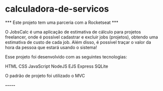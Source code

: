 # calculadora-de-servicos

*** Este projeto tem uma parceria com a Rocketseat ***

O JobsCalc é uma aplicação de estimativa de cálculo para projetos freelancer, onde é possível cadastrar e excluir jobs (projetos), obtendo uma estimativa de custo de cada job. Além disso, é possível traçar o valor da hora da pessoa que estará usando o sistema!

Esse projeto foi desenvolvido com as seguintes tecnologias:

HTML
CSS
JavaScript
NodeJS
EJS
Express
SQLite

O padrão de projeto foi utilizado o MVC

***-----***
